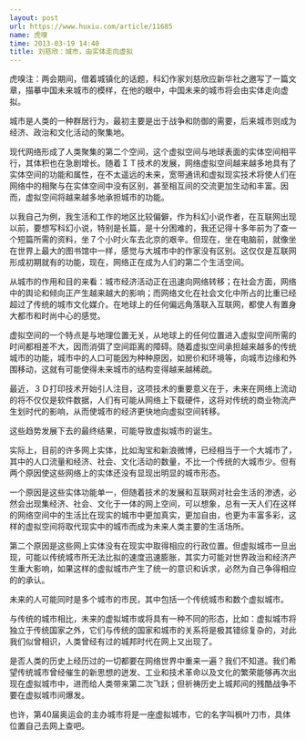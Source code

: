 ```yaml
---
layout: post
url: https://www.huxiu.com/article/11685
name: 虎嗅
time: 2013-03-19 14:40
title: 刘慈欣：城市，由实体走向虚拟
---
```

虎嗅注：两会期间，借着城镇化的话题，科幻作家刘慈欣应新华社之邀写了一篇文章，描摹中国未来城市的模样，在他的眼中，中国未来的城市将会由实体走向虚拟。

城市是人类的一种群居行为，最初主要是出于战争和防御的需要，后来城市则成为经济、政治和文化活动的聚集地。

现代网络形成了人类聚集的第二个空间，这个虚拟空间与地球表面的实体空间相平行，其体积也在急剧增长。随着ＩＴ技术的发展，网络虚拟空间越来越多地具有了实体空间的功能和属性，在不太遥远的未来，宽带通讯和虚拟现实技术将使人们在网络中的相聚与在实体空间中没有区别，甚至相互间的交流更加生动和丰富。因而，虚拟空间将越来越多地承担城市的功能。

以我自己为例，我生活和工作的地区比较偏僻，作为科幻小说作者，在互联网出现以前，要想写科幻小说，特别是长篇，是十分困难的，我还记得十多年前为了查一个短篇所需的资料，坐７个小时火车去北京的艰辛。但现在，坐在电脑前，就像坐在世界上最大的图书馆中一样，感觉与大城市中的作家没有区别。这仅仅是互联网形成初期就有的功能，现在，网络正在成为人们的第二个生活空间。

从城市的作用和目的来看：城市经济活动正在迅速向网络转移；在社会方面，网络中的舆论和倾向正产生越来越大的影响；而网络文化在社会文化中所占的比重已经超过了传统的城市文化媒介。在地球上的任何偏远角落联入互联网，都使人有置身大都市和时尚中心的感觉。

虚拟空间的一个特点是与地理位置无关，从地球上的任何位置进入虚拟空间所需的时间都相差不大，因而消弭了空间距离的障碍。随着虚拟空间承担越来越多的传统城市的功能，城市中的人口可能因为种种原因，如房价和环境等，向城市边缘和外围移动，这就有可能使得未来城市的结构变得越来越稀疏。

最近，３Ｄ打印技术开始引人注目，这项技术的重要意义在于，未来在网络上流动的将不仅仅是软件数据，人们有可能从网络上下载硬件，这将对传统的商业物流产生划时代的影响，从而使城市的经济更快地向虚拟空间转移。

这些趋势发展下去的最终结果，可能导致虚拟城市的诞生。

实际上，目前的许多网上实体，比如淘宝和新浪微博，已经相当于一个大城市了，其中的人口流量和经济、社会、文化活动的数量，不比一个传统的大城市少。但有两个原因使这些网络上的实体还没有显现出明显的城市形态。

一个原因是这些实体功能单一，但随着技术的发展和互联网对社会生活的渗透，必然会出现集经济、社会、文化于一体的网上空间，可以想象，总有一天人们在这样的网络空间中的生活比在现实的城市中更加真实，更加自由，也更为丰富多彩，这样的虚拟空间将取代现实中的城市而成为未来人类主要的生活场所。

第二个原因是这些网上实体没有在现实中取得相应的行政位置。但虚拟城市一旦出现，可能以传统城市所无法比拟的速度迅速膨胀，其实力可能对世界政治和经济产生重大影响，如果这样的虚拟城市产生了统一的意识和诉求，必然为自己争得相应的的承认。

未来的人可能同时是多个城市的市民，其中包括一个传统城市和数个虚拟城市。

与传统的城市相比，未来的虚拟城市或将具有一种不同的形态，比如：虚拟城市将独立于传统国家之外，它们与传统的国家和城市的关系将是极其错综复杂的，对此我们似曾相识，人类曾经有过的城邦时代在网上又出现了。

是否人类的历史上经历过的一切都要在网络世界中重来一遍？我们不知道。我们希望传统城市曾经催生的新思想的迸发、工业和技术革命以及文化的繁荣能够再次出现在虚拟城市中，进而给人类带来第二次飞跃；但祈祷历史上城邦间的残酷战争不要在虚拟城市间爆发。

也许，第40届奥运会的主办城市将是一座虚拟城市，它的名字叫枫叶刀市，具体位置自己去网上查吧。

